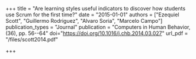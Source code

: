 +++
title = "Are learning styles useful indicators to discover how students use Scrum for the first time?"
date = "2015-01-01"
authors = ["Ezequiel Scott", "Guillermo Rodriguez", "Alvaro Soria", "Marcelo Campo"]
publication_types = "Journal"
publication = "Computers in Human Behavior, (36), pp. 56--64"
doi="https://doi.org/10.1016/j.chb.2014.03.027"
url_pdf = "/files/scott2014.pdf"

+++
